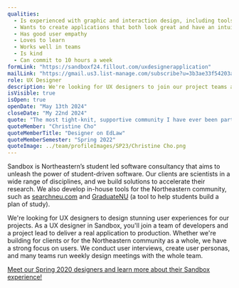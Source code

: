 ```yaml
---
qualities:
  - Is experienced with graphic and interaction design, including tools like Figma, etc.
  - Wants to create applications that both look great and have an intuitive user experience
  - Has good user empathy
  - Loves to learn
  - Works well in teams
  - Is kind
  - Can commit to 10 hours a week
formLink: "https://sandboxf24.fillout.com/uxdesignerapplication"
mailLink: "https://gmail.us3.list-manage.com/subscribe?u=3b3ae33f54203ab7a839ae529&id=c2570dd048"
role: UX Designer
description: We're looking for UX designers to join our project teams and make direct contributions towards building projects for researchers, professors, and the Northeastern student body. They work hand in hand with their teams to design stunning user experiences and deliver real applications to production.
isVisible: true
isOpen: true
openDate: "May 13th 2024"
closeDate: "My 22nd 2024"
quote: "The most tight-knit, supportive community I have ever been part of, but also the most talented yet fun people I've ever met. Genuinely not exaggerated at all, they are some of the MOST talented people I know who know how to enjoy life too."
quoteMember: "Christine Cho"
quoteMemberTitle: "Designer on EdLaw"
quoteMemberSemester: "Spring 2022"
quoteImage: ../team/profileImages/SP23/Christine Cho.png
---
```


Sandbox is Northeastern’s student led software consultancy that aims to unleash the power of student-driven software. Our clients are scientists in a wide range of disciplines, and we build solutions to accelerate their research. We also develop in-house tools for the Northeastern community, such as [searchneu.com](https://searchneu.com) and [GraduateNU](https://graduatenu.com) (a tool to help students build a plan of study).

We're looking for UX designers to design stunning user experiences for our projects. As a UX designer in Sandbox, you'll join a team of developers and a project lead to deliver a real application to production. Whether we're building for clients or for the Northeastern community as a whole, we have a strong focus on users. We conduct user interviews, create user personas, and many teams run weekly design meetings with the whole team.

[Meet our Spring 2020 designers and learn more about their Sandbox experience!](https://medium.com/sandboxnu/sandbox-designers-in-their-own-words-127667f6ca6c)

